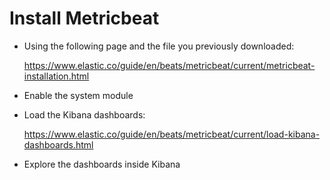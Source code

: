 # Install Metricbeat 

* Using the following page and the file you previously downloaded:

    https://www.elastic.co/guide/en/beats/metricbeat/current/metricbeat-installation.html

* Enable the system module

* Load the Kibana dashboards:

    https://www.elastic.co/guide/en/beats/metricbeat/current/load-kibana-dashboards.html

* Explore the dashboards inside Kibana
